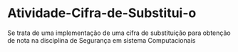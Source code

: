 # Atividade-Cifra-de-Substitui-o
Se trata de uma implementação de uma cifra de substituição para obtenção de nota na disciplina de Segurança em sistema Computacionais  

